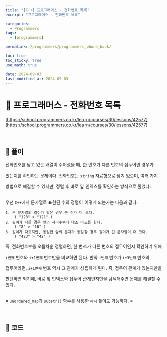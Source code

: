 ```yaml
---
title: "[C++] 프로그래머스 - 전화번호 목록"
excerpt: "프로그래머스 - 전화번호 목록"

categories:
  - Programmers
tags:
  - [programmers]

permalink: /programmers/programmers_phone_book/

toc: true
toc_sticky: true
use_math: true

date: 2024-09-03
last_modified_at: 2024-09-03
---
```


# 🔐 프로그래머스 - 전화번호 목록

[https://school.programmers.co.kr/learn/courses/30/lessons/42577](https://school.programmers.co.kr/learn/courses/30/lessons/42577)

<br>

## 🔑 풀이

전화번호를 담고 있는 배열이 주어졌을 때, 한 번호가 다른 번호의 접두어인 경우가 <br>

있는지를 확인하는 문제이다. 전화번호는 `string` 자료형으로 담겨 있으며, 여러 가지 <br>

방법으로 해결할 수 있지만, 정렬 후 바로 옆 인덱스를 확인하는 방식으로 풀었다. <br><br>

우선 `C++`에서 문자열로 표현된 수의 정렬이 어떻게 되는가는 다음과 같다. <br>

    1. 두 문자열의 길이가 같은 경우 큰 수가 더 크다.
        ( "123" > "121" )
    2. 길이가 다를 경우 앞의 자리수부터 대소 비교를 한다.
        ( "8" > "16" )
    3. 길이가 다르지만, 동일한 앞의 문자가 동일할 경우 길이가 긴 문자열이 더 크다.
        ( "423" > "42" )

즉, 전화번호부를 오름차순 정렬하면, 한 번호가 다른 번호의 접두어인지 확인하기 위해 <br>

`i번째` 번호와 `i+1번째` 번호만을 비교하면 된다. 만약 `i번째` 번호가 `i+3번째` 번호의 <br>

접두어라면, `i+1번째` 번호 역시 그 관계가 성립하게 된다. 즉, 접두어 관계가 있는지만을 <br>

판단하면 되기에, 바로 앞 인덱스와 접두어 관계인지만을 탐색해주면 문제를 해결할 수 있다. <br><br>

※ `unordered_map`과 `substr()` 함수를 사용한 `해시` 풀이도 가능하다. ※

<br>

## 🧩 코드

<script src="https://gist.github.com/jinwoojwa/497feb8e3f7171221724306d65f39ea3.js"></script>